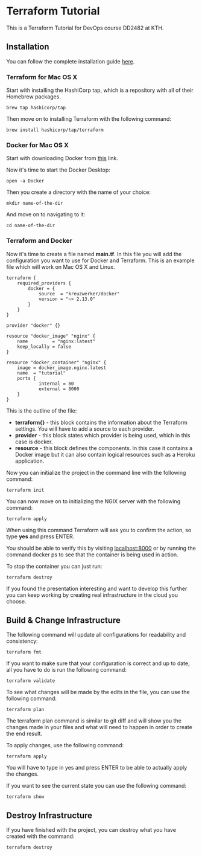 # Terraform Tutorial
This is a Terraform Tutorial for DevOps course DD2482 at KTH.

## Installation 

You can follow the complete installation guide [here](https://learn.hashicorp.com/tutorials/terraform/install-cli?in=terraform/docker-get-started). 

### Terraform for Mac OS X
Start with installing the HashiCorp tap, which is a repository with all of their Homebrew packages. 

    brew tap hashicorp/tap

Then move on to installing Terraform with the following command: 

    brew install hashicorp/tap/terraform

### Docker for Mac OS X 
Start with downloading Docker from [this](https://docs.docker.com/desktop/mac/install/) link. 

Now it's time to start the Docker Desktop:

    open -a Docker

Then you create a directory with the name of your choice:

    mkdir name-of-the-dir

And move on to navigating to it: 

    cd name-of-the-dir

### Terraform and Docker

Now it's time to create a file named **main.tf**. In this file you will add the configuration you want to use for Docker and Terraform. This is an example file which will work on Mac OS X and Linux. 

    terraform {
        required_providers {
            docker = {
                source  = "kreuzwerker/docker"
                version = "~> 2.13.0"
            }
        }
    }

    provider "docker" {}

    resource "docker_image" "nginx" {
        name         = "nginx:latest"
        keep_locally = false
    }

    resource "docker_container" "nginx" {
        image = docker_image.nginx.latest
        name  = "tutorial"
        ports {
                internal = 80
                external = 8000
        }
    }

This is the outline of the file:

* **terraform{}** - this block contains the information about the Terraform settings. You will have to add a source to each provider.
* **provider** - this block states which provider is being used, which in this case is docker. 
* **resource** - this block defines the components. In this case it contains a Docker image but it can also contain logical resources such as a Heroku application. 

Now you can initialize the project in the command line with the following command:

    terraform init

You can now move on to initializing the NGIX server with the following command:

    terraform apply

When using this command Terraform will ask you to confirm the action, so type **yes** and press ENTER. 

You should be able to verify this by visiting [localhost:8000](localhost:8000) or by running the command docker ps to see that the container is being used in action. 

To stop the container you can just run:

    terraform destroy 

If you found the presentation interesting and want to develop this further you can keep working by creating real infrastructure in the cloud you choose. 


## Build & Change Infrastructure 

The following command will update all configurations for readability and consistency:

    terraform fmt

If you want to make sure that your configuration is correct and up to date, all you have to do is run the following command:

    terraform validate

To see what changes will be made by the edits in the file, you can use the following command:

    terraform plan

The terraform plan command is similar to git diff and will show you the changes made in your files and what will need to happen in order to create the end result. 

To apply changes, use the following command:

    terraform apply

You will have to type in yes and press ENTER to be able to actually apply the changes. 

If you want to see the current state you can use the following command:

    terraform show


## Destroy Infrastructure 
If you have finished with the project, you can destroy what you have created with the command:

    terraform destroy